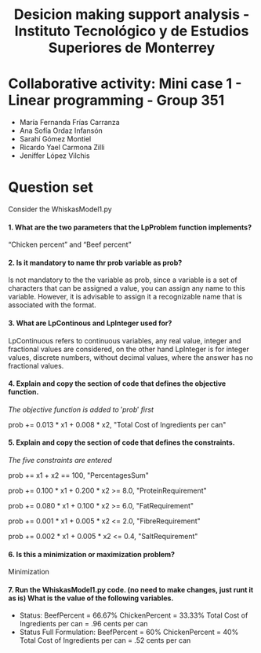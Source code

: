 <div align = "center"> 
   
# Desicion making  support analysis - Instituto Tecnológico y de Estudios Superiores de Monterrey
<div align = "left"> 

# Collaborative activity: Mini case 1 - Linear programming - Group 351
- María Fernanda Frías Carranza 
- Ana Sofía Ordaz Infansón	
- Sarahí Gómez Montiel	
- Ricardo Yael Carmona Zilli	 
- Jeniffer López Vilchis	
# Question set

Consider the WhiskasModel1.py

#### 1. What are the two parameters that the LpProblem function implements?
“Chicken percent” and “Beef percent”

#### 2. Is it mandatory to name thr prob variable as prob?
Is not mandatory to the the variable as prob, since a variable is a set of characters that can be assigned a value, you can assign any name to this variable. However, it is advisable to assign it a recognizable name that is associated with the format.

#### 3. What are LpContinous and LpInteger used for?
LpContinuous refers to continuous variables, any real value, integer and fractional values are considered, on the other hand LpInteger is for integer values, discrete numbers, without decimal values, where the answer has no fractional values. 

#### 4. Explain and copy the section of code that defines the objective function.
$The$ $objective$ $function$ $is$ $added$ $to$ $'prob'$ $first$

prob += 0.013 * x1 + 0.008 * x2, "Total Cost of Ingredients per can"

#### 5. Explain and copy the section of code that defines the constraints.
$The$ $five$ $constraints$ $are$ $entered$ 

prob += x1 + x2 == 100, "PercentagesSum"
   
prob += 0.100 * x1 + 0.200 * x2 >= 8.0, "ProteinRequirement"
   
prob += 0.080 * x1 + 0.100 * x2 >= 6.0, "FatRequirement"
   
prob += 0.001 * x1 + 0.005 * x2 <= 2.0, "FibreRequirement"
                                      
prob += 0.002 * x1 + 0.005 * x2 <= 0.4, "SaltRequirement"

#### 6. Is this a minimization or maximization problem?
Minimization

#### 7. Run the WhiskasModel1.py code. (no need to make changes, just runt it as is) What is the value of the following variables.
- Status:
   BeefPercent = 66.67%
   ChickenPercent = 33.33%
   Total Cost of Ingredients per can = .96 cents per can
 - Status Full Formulation:
   BeefPercent = 60%
   ChickenPercent = 40%
   Total Cost of Ingredients per can = .52 cents per can
